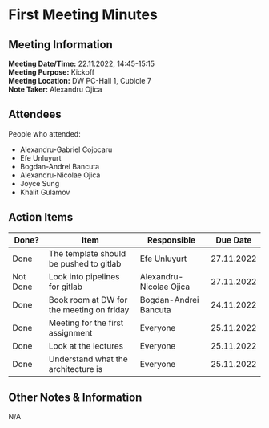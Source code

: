 # First Meeting Minutes
## Meeting Information
**Meeting Date/Time:** 22.11.2022, 14:45-15:15  
**Meeting Purpose:** Kickoff  
**Meeting Location:** DW PC-Hall 1, Cubicle 7  
**Note Taker:** Alexandru Ojica  

## Attendees
People who attended:
- Alexandru-Gabriel Cojocaru
- Efe Unluyurt
- Bogdan-Andrei Bancuta
- Alexandru-Nicolae Ojica
- Joyce Sung
- Khalit Gulamov

<!---## Agenda Items

Item | Description
---- | ----
Agenda Item 1 | • <br>• <br>• <br>• <br>•-->

<!-- ## Discussion Items
Item | Who | Notes |
---- | ---- | ---- |
item | who | notes | -->


## Action Items
| Done? | Item | Responsible | Due Date |
| ---- | ---- | ---- | ---- |
| Done | The template should be pushed to gitlab | Efe Unluyurt | 27.11.2022 |
| Not Done | Look into pipelines for gitlab | Alexandru-Nicolae Ojica | 27.11.2022 |
| Done | Book room at DW for the meeting on friday | Bogdan-Andrei Bancuta | 24.11.2022 |
| Done | Meeting for the first assignment | Everyone | 25.11.2022 |
| Done | Look at the lectures | Everyone | 25.11.2022 |
| Done | Understand what the architecture is | Everyone | 25.11.2022 |

## Other Notes & Information
N/A
